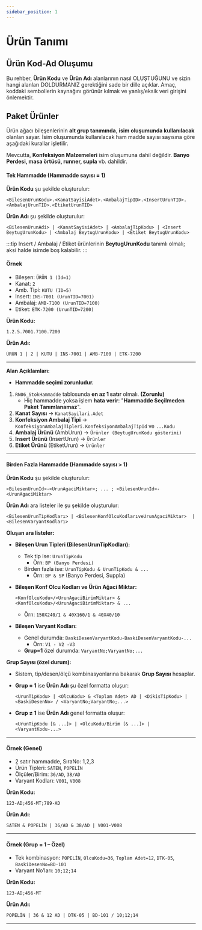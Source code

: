 ```yaml
---
sidebar_position: 1
---
```


# Ürün Tanımı


## Ürün Kod-Ad Oluşumu

Bu rehber, **Ürün Kodu** ve **Ürün Adı** alanlarının nasıl OLUŞTUĞUNU ve sizin hangi alanları DOLDURMANIZ gerektiğini sade bir dille açıklar. Amaç, koddaki sembollerin kaynağını görünür kılmak ve yanlış/eksik veri girişini önlemektir.

## Paket Ürünler

Ürün ağacı bileşenlerinin **alt grup tanımında**, **isim oluşumunda kullanılacak** olanları sayar. İsim oluşumunda kullanılacak ham madde sayısı sayısına göre aşağıdaki kurallar işletilir.

Mevcutta, **Konfeksiyon Malzemeleri** isim oluşumuna dahil değildir. **Banyo Perdesi, masa örtüsü, runner, supla** vb. dahildir.


#### Tek Hammadde (Hammadde sayısı = 1)

**Ürün Kodu** şu şekilde oluşturulur:
```
<BilesenUrunKodu>.<KanatSayisiAdet>.<AmbalajTipID>.<InsertUrunTID>.<AmbalajUrunTID>.<EtiketUrunTID>
```

**Ürün Adı** şu şekilde oluşturulur:

```
<BilesenUrunAdi> | <KanatSayisiAdet> | <AmbalajTipKodu> | <Insert BeytugUrunKodu> | <Ambalaj BeytugUrunKodu> | <Etiket BeytugUrunKodu>
```

:::tip 
Insert / Ambalaj / Etiket ürünlerinin **BeytugUrunKodu** tanımlı olmalı; aksi halde isimde boş kalabilir.
:::

#### Örnek
* Bileşen: `ÜRÜN 1 (Id=1)`
* Kanat: `2`
* Amb. Tipi: `KUTU (ID=5)`
* Insert: `INS-7001 (UrunTID=7001)`
* Ambalaj: `AMB-7100 (UrunTID=7100)`
* Etiket: `ETK-7200 (UrunTID=7200)`

**Ürün Kodu:**

```
1.2.5.7001.7100.7200
```

**Ürün Adı:**

```
ÜRÜN 1 | 2 | KUTU | INS-7001 | AMB-7100 | ETK-7200
```

---

**Alan Açıklamları:**

* **Hammadde seçimi zorunludur.**

1. `RN06_StokHammadde` tablosunda **en az 1 satır** olmalı. **(Zorunlu)**
    - Hiç hammadde yoksa işlem **hata verir**: "**Hammadde Seçilmeden Paket Tanımlanamaz**".
2. **Kanat Sayısı** → `KanatSayilari.Adet`
2. **Konfeksiyon Ambalaj Tipi** → `KonfeksiyonAmbalajTipleri.KonfeksiyonAmbalajTipId` ve `...Kodu`
3. **Ambalaj Ürünü** (AmbUrun) → `Ürünler (BeytugUrunKodu gösterimi)`
4. **Insert Ürünü** (InsertUrun) → `Ürünler`
5. **Etiket Ürünü** (EtiketUrun) → `Ürünler`

---
#### Birden Fazla Hammadde (Hammadde sayısı > 1)
**Ürün Kodu** şu şekilde oluşturulur:

  ```
  <BilesenUrunId>-<UrunAgaciMiktar>; ... ; <BilesenUrunId>-<UrunAgaciMiktar>
  ```

**Ürün Adı** ara listeler ile şu şekilde oluşturulur:

```
<BilesenUrunTipKodları> | <BilesenKonfOlcuKodlarıveUrunAgaciMiktar>  | <BilesenVaryantKodları>
```

**Oluşan ara listeler:**

* **Bileşen Urun Tipleri (BilesenUrunTipKodları):**
    * Tek tip ise: `UrunTipKodu`
        * Örn: `BP (Banyo Perdesi)`
    * Birden fazla ise: `UrunTipKodu & UrunTipKodu & ...`
        * Örn: `BP & SP` (Banyo Perdesi, Suppla)

* **Bileşen Konf Olcu Kodları ve Ürün Ağaci Miktar:**

  ```
  <KonfOlcuKodu>/<UrunAgaciBirimMiktar> & <KonfOlcuKodu>/<UrunAgaciBirimMiktar> & ...
  ```
    * Örn: `150X240/1 & 40X160/1 & 40X40/10`
* **Bileşen Varyant Kodları:**
  * Genel durumda: `BaskiDesenVaryantKodu-BaskiDesenVaryantKodu-...`
      * Örn:  `V1 - V2 -V3`
  * **Grup=1** özel durumda: `VaryantNo;VaryantNo;...`

**Grup Sayısı (özel durum):**

* Sistem, tip/desen/ölçü kombinasyonlarına bakarak **Grup Sayısı** hesaplar.
* **Grup = 1** ise **Ürün Adı** şu özel formatta oluşur:

  ```
  <UrunTipKodu> | <OlcuKodu> & <Toplam Adet> AD | <DikisTipKodu> | <BaskiDesenNo> / <VaryantNo;VaryantNo;...>
  ```
* **Grup ≠ 1** ise **Ürün Adı** genel formatta oluşur:

  ```
  <UrunTipKodu [& ...]> | <OlcuKodu/Birim [& ...]> | <VaryantKodu-...>
  ```

---

#### Örnek (Genel)

* 2 satır hammadde, SıraNo: 1,2,3
* Ürün Tipleri: `SATEN`, `POPELİN`
* Ölçüler/Birim: `36/AD`, `38/AD`
* Varyant Kodları: `V001`, `V008`

**Ürün Kodu:**

```
123-AD;456-MT;789-AD
```

**Ürün Adı:**

```
SATEN & POPELİN | 36/AD & 38/AD | V001-V008
```

---

#### Örnek (Grup = 1 – Özel)

* Tek kombinasyon: `POPELİN`, `OlcuKodu=36`, `Toplam Adet=12`, `DTK-05`, `BaskiDesenNo=BD-101`
* Varyant No’ları: `10;12;14`

**Ürün Kodu:**

```
123-AD;456-MT
```

**Ürün Adı:**

```
POPELİN | 36 & 12 AD | DTK-05 | BD-101 / 10;12;14
```
---

